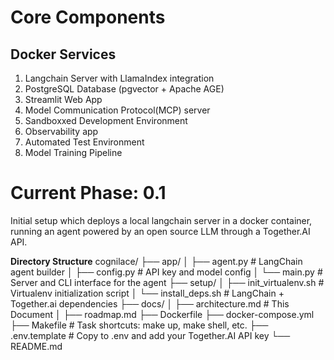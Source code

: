 # **Core Components**

## Docker Services
1. Langchain Server with LlamaIndex integration
2. PostgreSQL Database (pgvector + Apache AGE)
3. Streamlit Web App
4. Model Communication Protocol(MCP) server
5. Sandboxxed Development Environment
6. Observability app
7. Automated Test Environment
9. Model Training Pipeline

# **Current Phase: 0.1** 
Initial setup which deploys a local langchain server in a docker container, running an agent powered by an open source LLM through a Together.AI API.

**Directory Structure**
cognilace/
├── app/
│   ├── agent.py              # LangChain agent builder
│   ├── config.py             # API key and model config
│   └── main.py               # Server and CLI interface for the agent
├── setup/
│   ├── init_virtualenv.sh    # Virtualenv initialization script
│   └── install_deps.sh       # LangChain + Together.ai dependencies
├── docs/
│   ├── architecture.md       # This Document
│   ├── roadmap.md
├── Dockerfile
├── docker-compose.yml
├── Makefile                  # Task shortcuts: make up, make shell, etc.
├── .env.template             # Copy to .env and add your Together.AI API key
└── README.md

